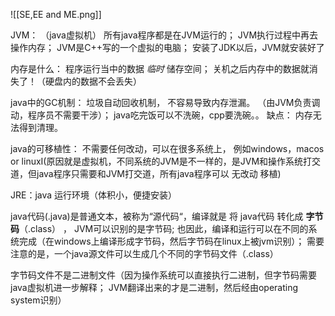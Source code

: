 ![[SE,EE and ME.png]]

JVM： （java虚拟机）
所有java程序都是在JVM运行的； 
JVM执行过程中再去操作内存； 
JVM是C++写的一个虚拟的电脑；
安装了JDK以后，JVM就安装好了

内存是什么：
程序运行当中的数据 *临时* 储存空间； 关机之后内存中的数据就消失了！（硬盘内的数据不会丢失）

java中的GC机制： 垃圾自动回收机制， 不容易导致内存泄漏。 （由JVM负责调动，程序员不需要干涉）； java吃完饭可以不洗碗，cpp要洗碗。。 缺点： 内存无法得到清理。

java的可移植性： 不需要任何改动，可以在很多系统上， 例如windows，macos or linuxI(原因就是虚拟机，不同系统的JVM是不一样的，是JVM和操作系统打交道，但java程序只需要和JVM打交道，所有java程序可以 无改动 移植)

JRE：java 运行环境（体积小，便捷安装）

java代码(.java)是普通文本，被称为“源代码“，编译就是 将 java代码 转化成 **字节码**（.class） ， JVM可以识别的是字节码; 也因此，编译和运行可以在不同的系统完成（在windows上编译形成字节码，然后字节码在linux上被jvm识别）； 需要注意的是，一个java源文件可以生成几个不同的字节码文件（.class）

字节码文件不是二进制文件（因为操作系统可以直接执行二进制，但字节码需要java虚拟机进一步解释； JVM翻译出来的才是二进制，然后经由operating system识别）


























